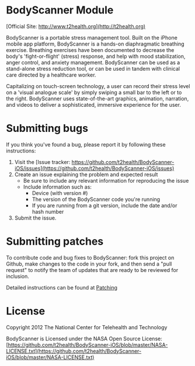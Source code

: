 BodyScanner Module
===============

[Official Site: http://www.t2health.org](http://t2health.org)

BodyScanner is a portable stress management tool. Built on the iPhone mobile app platform, BodyScanner is a hands-on diaphragmatic breathing exercise. Breathing exercises have been documented to decrease the body's 'fight-or-flight' (stress) response, and help with mood stabilization, anger control, and anxiety management. BodyScanner can be used as a stand-alone stress reduction tool, or can be used in tandem with clinical care directed by a healthcare worker.

Capitalizing on touch-screen technology, a user can record their stress level on a 'visual analogue scale' by simply swiping a small bar to the left or to the right. BodyScanner uses state-of-the-art graphics, animation, narration, and videos to deliver a sophisticated, immersive experience for the user.

Submitting bugs
===============
If you think you've found a bug, please report it by following these instructions:  

1. Visit the [Issue tracker: https://github.com/t2health/BodyScanner-iOS/issues](https://github.com/t2health/BodyScanner-iOS/issues)
2. Create an issue explaining the problem and expected result
    - Be sure to include any relevant information for reproducing the issue
    - Include information such as:
        * Device (with version #)
        * The version of the BodyScanner code you're running
        * If you are running from a git version, include the date and/or hash number
3. Submit the issue.

Submitting patches
==================
To contribute code and bug fixes to BodyScanner: fork this project on Github, make changes to the code in your fork, 
and then send a "pull request" to notify the team of updates that are ready to be reviewed for inclusion.

Detailed instructions can be found at [Patching](https://gist.github.com/1507418)

License
==============================================
Copyright 2012 The National Center for Telehealth and Technology

BodyScanner is Licensed under the NASA Open Source License: [https://github.com/t2health/BodyScanner-iOS/blob/master/NASA-LICENSE.txt](https://github.com/t2health/BodyScanner-iOS/blob/master/NASA-LICENSE.txt)
